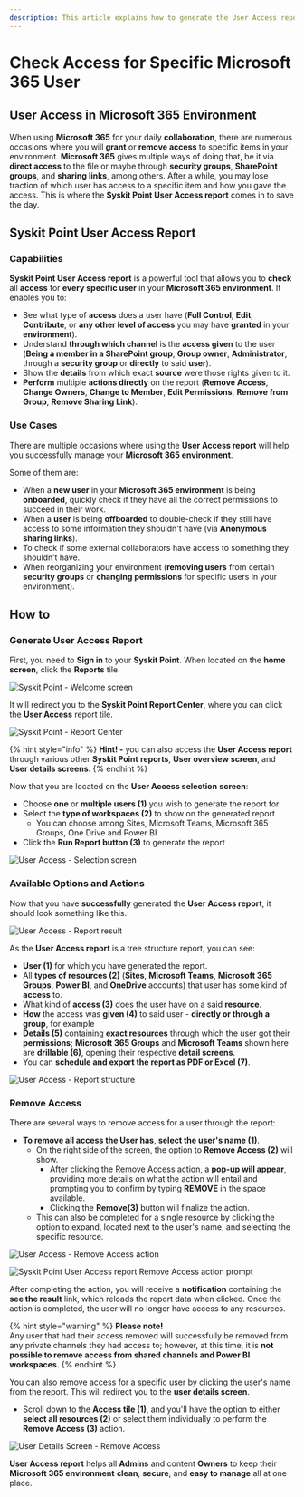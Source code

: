 ```yaml
---
description: This article explains how to generate the User Access report and the options available once generated.
---
```


# Check Access for Specific Microsoft 365 User

## User Access in Microsoft 365 Environment

When using **Microsoft 365** for your daily **collaboration**, there are numerous occasions where you will **grant** or **remove access** to specific items in your environment. **Microsoft 365** gives multiple ways of doing that, be it via **direct access** to the file or maybe through **security groups**, **SharePoint groups**, and **sharing links**, among others. After a while, you may lose traction of which user has access to a specific item and how you gave the access. This is where the **Syskit Point User Access report** comes in to save the day.

## Syskit Point User Access Report

### Capabilities

**Syskit Point User Access report** is a powerful tool that allows you to **check** all **access** for **every specific user** in your **Microsoft 365 environment**. It enables you to:

* See what type of **access** does a user have \(**Full Control**, **Edit**, **Contribute**, or **any other level of access** you may have **granted** in your **environment**\).
* Understand **through which channel** is the **access given** to the user \(**Being a member in a SharePoint group**, **Group owner**, **Administrator**, through a **security group** or **directly** to said **user**\).
* Show the **details** from which exact **source** were those rights given to it.
* **Perform** multiple **actions directly** on the report \(**Remove Access**, **Change Owners**, **Change to Member**, **Edit Permissions**, **Remove from Group**, **Remove Sharing Link**\).

### Use Cases

There are multiple occasions where using the **User Access report** will help you successfully manage your **Microsoft 365 environment**.

Some of them are:

* When a **new user** in your **Microsoft 365 environment** is being **onboarded**, quickly check if they have all the correct permissions to succeed in their work.
* When a **user** is being **offboarded** to double-check if they still have access to some information they shouldn't have \(via **Anonymous sharing links**\).
* To check if some external collaborators have access to something they shouldn’t have.
* When reorganizing your environment \(**removing users** from certain **security groups** or **changing permissions** for specific users in your environment\).

## How to

### Generate User Access Report

First, you need to **Sign in** to your **Syskit Point**. When located on the **home screen**, click the **Reports** tile.

![Syskit Point - Welcome screen](../.gitbook/assets/user_access_docs1.png)

It will redirect you to the **Syskit Point Report Center**, where you can click the **User Access** report tile.

![Syskit Point - Report Center](../.gitbook/assets/user_access_docs2.png)

{% hint style="info" %}
**Hint! -** you can also access the **User Access report** through various other **Syskit Point** **reports**, **User overview screen**, and **User details screens**.
{% endhint %}

Now that you are located on the **User Access selection** **screen**:
* Choose **one** or **multiple users \(1\)** you wish to generate the report for
* Select the **type of workspaces \(2\)** to show on the generated report 
  * You can choose among Sites, Microsoft Teams, Microsoft 365 Groups, One Drive and Power BI   
* Click the **Run Report button \(3\)** to generate the report

![User Access - Selection screen](../.gitbook/assets/check-access-for-specific-user_selection-screen.png)

### Available Options and Actions

Now that you have **successfully** generated the **User Access report**, it should look something like this.

![User Access - Report result](../.gitbook/assets/check-access-for-specific-user_generated-report.png)

As the **User Access report** is a tree structure report, you can see:

* **User (1)** for which you have generated the report.
* All **types of resources (2)** \(**Sites**, **Microsoft Teams**, **Microsoft 365 Groups**, **Power BI**, and **OneDrive** accounts\) that user has some kind of **access** to.
* What kind of **access (3)** does the user have on a said **resource**.
* **How** the access was **given (4)** to said user - **directly or through a group**, for example
* **Details (5)** containing **exact resources** through which the user got their **permissions**; **Microsoft 365 Groups** and **Microsoft Teams** shown here are **drillable (6)**, opening their respective **detail screens**.
* You can **schedule and export the report as PDF or Excel (7)**. 

![User Access - Report structure](../.gitbook/assets/check-access-for-specific-user_report-details.png)

### Remove Access

There are several ways to remove access for a user through the report: 
  * **To remove all access the User has**, **select the user's name (1)**. 
     * On the right side of the screen, the option to **Remove Access (2)** will show.
       * After clicking the Remove Access action, a **pop-up will appear**, providing more details on what the action will entail and prompting you to confirm by typing **REMOVE** in the space available.
       * Clicking the **Remove(3)** button will finalize the action.  
    * This can also be completed for a single resource by clicking the option to expand, located next to the user's name, and selecting the specific resource. 

![User Access - Remove Access action](../.gitbook/assets/check-access-for-specific-user_remove-access.png)

![Syskit Point User Access report Remove Access action prompt](../.gitbook/assets/check-access-for-specific-user_remove-access-confirm.png)

After completing the action, you will receive a **notification** containing the **see the result** link, which reloads the report data when clicked. Once the action is completed, the user will no longer have access to any resources. 

{% hint style="warning" %}
**Please note!**  
Any user that had their access removed will successfully be removed from any private channels they had access to; however, at this time, it is **not possible to remove access from shared channels and Power BI workspaces**.
{% endhint %}

You can also remove access for a specific user by clicking the user's name from the report. This will redirect you to the **user details screen**.
  * Scroll down to the **Access tile (1)**, and you'll have the option to either **select all resources (2)** or select them individually to perform the **Remove Access (3)** action.

![User Details Screen - Remove Access](../.gitbook/assets/check-access-for-specific-user_user-details-screen.png)


**User Access report** helps all **Admins** and content **Owners** to keep their **Microsoft 365 environment** **clean**, **secure**, and **easy to manage** all at one place.

